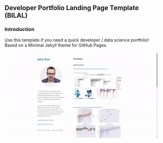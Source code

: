 ## Developer Portfolio Landing Page Template (BILAL)

### Introduction

Use this template if you need a quick developer / data science portfolio! Based on a Minimal Jekyll theme for GitHub Pages.

<img src="images/demo.gif?raw=true"/>
